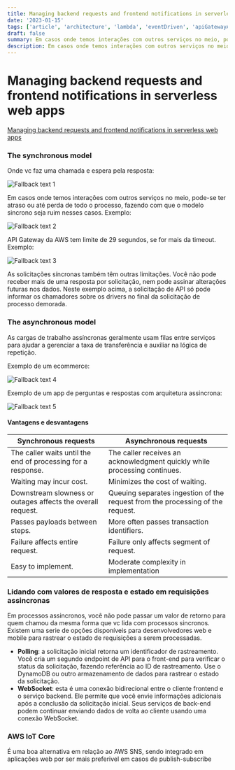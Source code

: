 ```yaml
---
title: Managing backend requests and frontend notifications in serverless web apps
date: '2023-01-15'
tags: ['article', 'architecture', 'lambda', 'eventDriven', 'apiGatewayAWS', 'read', 'withResume']
draft: false
summary: Em casos onde temos interações com outros serviços no meio, pode-se ter atraso ou até perda de todo o processo, fazendo com que o modelo sincrono seja ruim nesses casos.. Exemplo. Você não pode recebe...
description: Em casos onde temos interações com outros serviços no meio, pode-se ter atraso ou até perda de todo o processo, fazendo com que o modelo sincrono seja ruim nesses casos.. Exemplo. Você não pode recebe...
---
```


# Managing backend requests and frontend notifications in serverless web apps

[Managing backend requests and frontend notifications in serverless web apps](https://aws.amazon.com/blogs/compute/managing-backend-requests-and-frontend-notifications-in-serverless-web-apps/)

### The synchronous model

Onde vc faz uma chamada e espera pela resposta:

![Fallback text 1](/static/assets/pasted-image-20220713232811.png)

Em casos onde temos interações com outros serviços no meio, pode-se ter atraso ou até perda de todo o processo, fazendo com que o modelo sincrono seja ruim nesses casos. Exemplo:

![Fallback text 2](/static/assets/pasted-image-20220713233003.png)

API Gateway da AWS tem limite de 29 segundos, se for mais da timeout. Exemplo:

![Fallback text 3](/static/assets/pasted-image-20220713233115.png)

As solicitações síncronas também têm outras limitações. Você não pode receber mais de uma resposta por solicitação, nem pode assinar alterações futuras nos dados. Neste exemplo acima, a solicitação de API só pode informar os chamadores sobre os drivers no final da solicitação de processo demorada.

### The asynchronous model

As cargas de trabalho assíncronas geralmente usam filas entre serviços para ajudar a gerenciar a taxa de transferência e auxiliar na lógica de repetição.

Exemplo de um ecommerce:

![Fallback text 4](/static/assets/pasted-image-20220713233405.png)

Exemplo de um app de perguntas e respostas com arquitetura assincrona:

![Fallback text 5](/static/assets/pasted-image-20220713233602.png)

#### Vantagens e desvantagens

| Synchronous requests                                         	| Asynchronous requests                                                          	|
|--------------------------------------------------------------	|--------------------------------------------------------------------------------	|
| The caller waits until the end of processing for a response. 	| The caller receives an acknowledgment quickly while processing continues.      	|
| Waiting may incur cost.                                      	| Minimizes the cost of waiting.                                                 	|
| Downstream slowness or outages affects the overall request.  	| Queuing separates ingestion of the request from the processing of the request. 	|
| Passes payloads between steps.                               	| More often passes transaction identifiers.                                     	|
| Failure affects entire request.                              	| Failure only affects segment of request.                                       	|
| Easy to implement.                                           	| Moderate complexity in implementation                                          	|

### Lidando com valores de resposta e estado em requisições assincronas

Em processos assincronos, você não pode passar um valor de retorno para quem chamou da mesma forma que vc lida com processos sincronos. Existem uma serie de opções disponíveis para desenvolvedores web e mobile para rastrear o estado de requisições a serem processadas.

- **Polling**: a solicitação inicial retorna um identificador de rastreamento. Você cria um segundo endpoint de API para o front-end para verificar o status da solicitação, fazendo referência ao ID de rastreamento. Use o DynamoDB ou outro armazenamento de dados para rastrear o estado da solicitação.
- **WebSocket**: esta é uma conexão bidirecional entre o cliente frontend e o serviço backend. Ele permite que você envie informações adicionais após a conclusão da solicitação inicial. Seus serviços de back-end podem continuar enviando dados de volta ao cliente usando uma conexão WebSocket.

### AWS IoT Core

É uma boa alternativa em relação ao AWS SNS, sendo integrado em aplicações web por ser mais preferivel em casos de publish-subscribe